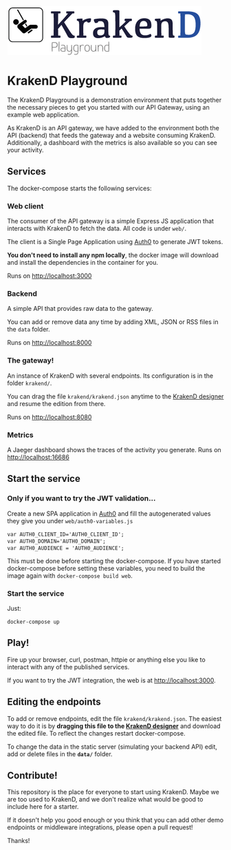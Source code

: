 ![KrakenD Playground logo](logo.png)

KrakenD Playground
====
The KrakenD Playground is a demonstration environment that puts together the necessary pieces to get you started with our API Gateway, using an example web application.

As KrakenD is an API gateway, we have added to the environment both the API (backend) that feeds the gateway and a website consuming KrakenD. Additionally, a dashboard with the metrics is also available so you can see your activity.

## Services
The docker-compose starts the following services:

### Web client
The consumer of the API gateway is a simple Express JS application that interacts with KrakenD to fetch the data. All code is under `web/`.

The client is a Single Page Application using [Auth0](https://auth0.com) to generate JWT tokens.

**You don't need to install any npm locally**, the docker image will download and install the dependencies in the container for you.

Runs on [http://localhost:3000](http://localhost:3000)

### Backend
A simple API that provides raw data to the gateway.

You can add or remove data any time by adding XML, JSON or RSS files in the `data` folder.

Runs on [http://localhost:8000](http://localhost:8000)

### The gateway!
An instance of KrakenD with several endpoints. Its configuration is in the folder `krakend/`.

You can drag the file `krakend/krakend.json` anytime to the [KrakenD designer](https://www.krakend.io/designer/) and resume the edition from there.

Runs on [http://localhost:8080](http://localhost:8080)

### Metrics
A Jaeger dashboard shows the traces of the activity you generate. Runs on [http://localhost:16686](http://localhost:16686)


## Start the service

### Only if you want to try the JWT validation...
Create a new SPA application in [Auth0](https://manage.auth0.com/) and fill the autogenerated values they give you under `web/auth0-variables.js`

    var AUTH0_CLIENT_ID='AUTH0_CLIENT_ID';
    var AUTH0_DOMAIN='AUTH0_DOMAIN';
    var AUTH0_AUDIENCE = 'AUTH0_AUDIENCE';

This must be done before starting the docker-compose.
If you have started docker-compose before setting these variables, you need to build the image again with `docker-compose build web`.

### Start the service
Just:

    docker-compose up

## Play!
Fire up your browser, curl, postman, httpie or anything else you like to interact with any of the published services.

If you want to try the JWT integration, the web is at [http://localhost:3000](http://localhost:3000).

## Editing the endpoints
To add or remove endpoints, edit the file `krakend/krakend.json`. The easiest way to do it is by **dragging this file to the [KrakenD designer](http://www.krakend.io/designer/)** and download the edited file. To reflect the changes restart docker-compose.

To change the data in the static server (simulating your backend API) edit, add or delete files in the **`data/`** folder.

## Contribute!
This repository is the place for everyone to start using KrakenD. Maybe we are too used to KrakenD, and we don't realize what would be good to include here for a starter.

If it doesn't help you good enough or you think that you can add other demo endpoints or middleware integrations, please open a pull request!

Thanks!